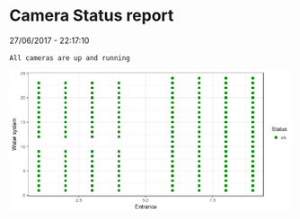 Camera Status report
================
27/06/2017 - 22:17:10

    All cameras are up and running

![](camreport_files/figure-markdown_github/unnamed-chunk-2-1.png)
